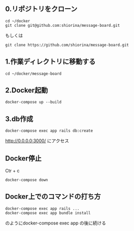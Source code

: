## 0.リポジトリをクローン

```
cd ~/docker
git clone git@github.com:shiorina/message-board.git
```
もしくは

```
git clone https://github.com/shiorina/message-board.git
```

## 1.作業ディレクトリに移動する

```
cd ~/docker/message-board
```

## 2.Docker起動

```
docker-compose up --build
```

## 3.db作成

```
docker-compose exec app rails db:create
```

http://0.0.0.0:3000/
にアクセス

## Docker停止
Ctr + c

```
docker-compose down
```

## Docker上でのコマンドの打ち方

```
docker-compose exec app rails ...
docker-compose exec app bundle install
```

のようにdocker-compose exec app
の後に続ける





